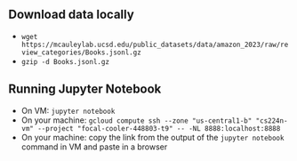 ## Download data locally
- ```wget https://mcauleylab.ucsd.edu/public_datasets/data/amazon_2023/raw/review_categories/Books.jsonl.gz```
- ```gzip -d Books.jsonl.gz```

## Running Jupyter Notebook
- On VM: ```jupyter notebook```
- On your machine: ```gcloud compute ssh --zone "us-central1-b" "cs224n-vm" --project "focal-cooler-448803-t9" -- -NL 8888:localhost:8888```
- On your machine: copy the link from the output of the ```jupyter notebook``` command in VM and paste in a browser 
